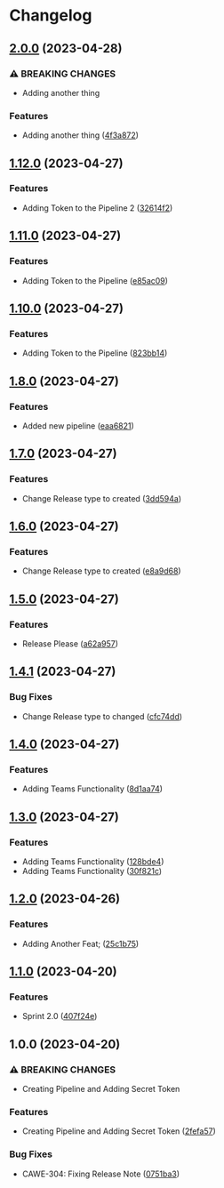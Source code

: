 # Changelog

## [2.0.0](https://github.com/ibukunolatunde1/releasenotes/compare/v1.12.0...v2.0.0) (2023-04-28)


### ⚠ BREAKING CHANGES

* Adding another thing

### Features

* Adding another thing ([4f3a872](https://github.com/ibukunolatunde1/releasenotes/commit/4f3a87277bbf825ac67ed15af7932ade7342dbe4))

## [1.12.0](https://github.com/ibukunolatunde1/releasenotes/compare/v1.11.0...v1.12.0) (2023-04-27)


### Features

* Adding Token to the Pipeline 2 ([32614f2](https://github.com/ibukunolatunde1/releasenotes/commit/32614f21c8947637ce8505217e0a3099e48903a6))

## [1.11.0](https://github.com/ibukunolatunde1/releasenotes/compare/v1.10.1...v1.11.0) (2023-04-27)


### Features

* Adding Token to the Pipeline ([e85ac09](https://github.com/ibukunolatunde1/releasenotes/commit/e85ac090488da45fb44ebed969b04c1890be1a76))

## [1.10.0](https://github.com/ibukunolatunde1/releasenotes/compare/v1.9.0...v1.10.0) (2023-04-27)


### Features

* Adding Token to the Pipeline ([823bb14](https://github.com/ibukunolatunde1/releasenotes/commit/823bb1497863f313e3aa22d39c1548aa8880ffd5))

## [1.8.0](https://github.com/ibukunolatunde1/releasenotes/compare/v1.7.0...v1.8.0) (2023-04-27)


### Features

* Added new pipeline ([eaa6821](https://github.com/ibukunolatunde1/releasenotes/commit/eaa682199cfb06d1cdb11c0a7ed09c3c9481c4a8))

## [1.7.0](https://github.com/ibukunolatunde1/releasenotes/compare/v1.6.0...v1.7.0) (2023-04-27)


### Features

* Change Release type to created ([3dd594a](https://github.com/ibukunolatunde1/releasenotes/commit/3dd594a0292a8a77a4fb3a305a39b2543e399995))

## [1.6.0](https://github.com/ibukunolatunde1/releasenotes/compare/v1.5.0...v1.6.0) (2023-04-27)


### Features

* Change Release type to created ([e8a9d68](https://github.com/ibukunolatunde1/releasenotes/commit/e8a9d68aad39a64230914edd1569f4df891dee3f))

## [1.5.0](https://github.com/ibukunolatunde1/releasenotes/compare/v1.4.1...v1.5.0) (2023-04-27)


### Features

* Release Please ([a62a957](https://github.com/ibukunolatunde1/releasenotes/commit/a62a957aebe89109e79e46287af61f5e62e5be1c))

## [1.4.1](https://github.com/ibukunolatunde1/releasenotes/compare/v1.4.0...v1.4.1) (2023-04-27)


### Bug Fixes

* Change Release type to changed ([cfc74dd](https://github.com/ibukunolatunde1/releasenotes/commit/cfc74dd69731541f678fb52b51410e915e52f586))

## [1.4.0](https://github.com/ibukunolatunde1/releasenotes/compare/v1.3.0...v1.4.0) (2023-04-27)


### Features

* Adding Teams Functionality ([8d1aa74](https://github.com/ibukunolatunde1/releasenotes/commit/8d1aa74b10b5d9df135965e6ed3de680d6644154))

## [1.3.0](https://github.com/ibukunolatunde1/releasenotes/compare/v1.2.0...v1.3.0) (2023-04-27)


### Features

* Adding Teams Functionality ([128bde4](https://github.com/ibukunolatunde1/releasenotes/commit/128bde40d31349722219ff5203fcb1a595c3f9a6))
* Adding Teams Functionality ([30f821c](https://github.com/ibukunolatunde1/releasenotes/commit/30f821c90e932d75e9843fc6f6ab7eeaf721d08c))

## [1.2.0](https://github.com/ibukunolatunde1/releasenotes/compare/v1.1.0...v1.2.0) (2023-04-26)


### Features

* Adding Another Feat; ([25c1b75](https://github.com/ibukunolatunde1/releasenotes/commit/25c1b757d120f867709066418933634b82b47d57))

## [1.1.0](https://github.com/ibukunolatunde1/releasenotes/compare/v1.0.0...v1.1.0) (2023-04-20)


### Features

* Sprint 2.0 ([407f24e](https://github.com/ibukunolatunde1/releasenotes/commit/407f24ee0efd79069e4598f5dabef97887cdd14f))

## 1.0.0 (2023-04-20)


### ⚠ BREAKING CHANGES

* Creating Pipeline and Adding Secret Token

### Features

* Creating Pipeline and Adding Secret Token ([2fefa57](https://github.com/ibukunolatunde1/releasenotes/commit/2fefa57b351683674c7f9b44f507eee234121029))


### Bug Fixes

* CAWE-304: Fixing Release Note ([0751ba3](https://github.com/ibukunolatunde1/releasenotes/commit/0751ba3768646e4e0556d00866c9d6ccc6fa0541))
